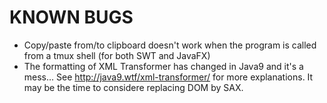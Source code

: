 # KNOWN BUGS

- Copy/paste from/to clipboard doesn't work when the program is called from a tmux shell (for both SWT and JavaFX)
- The formatting of XML Transformer has changed in Java9 and it's a mess... See http://java9.wtf/xml-transformer/ for more explanations. It may be the time to considere replacing DOM by SAX.
